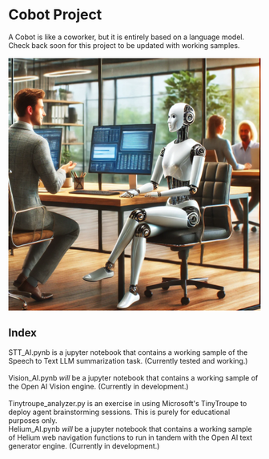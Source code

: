 # Cobot Project
A Cobot is like a coworker, but it is entirely based on a language model. Check back soon for this project to be updated with working samples.
\
\
![SCreenshot of a Cobot](/media/Cobot.webp)

## Index

STT_AI.pynb is a jupyter notebook that contains a working sample of the Speech to Text LLM summarization task. (Currently tested and working.)\
\
Vision_AI.pynb *will* be a jupyter notebook that contains a working sample of the Open AI Vision engine. (Currently in development.)\
\
Tinytroupe_analyzer.py is an exercise in using Microsoft's TinyTroupe to deploy agent brainstorming sessions. This is purely for educational purposes only.
\
Helium_AI.pynb *will* be a jupyter notebook that contains a working sample of Helium web navigation functions to run in tandem with the Open AI text generator engine.
(Currently in development.)


